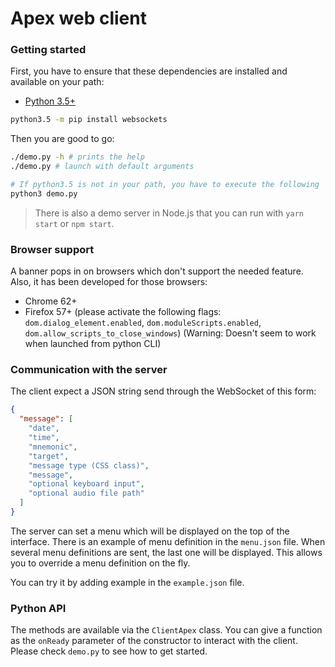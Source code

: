 # Apex web client

### Getting started

First, you have to ensure that these dependencies are installed and available on
your path:

* [Python 3.5+](//python.org)

```bash
python3.5 -m pip install websockets
```

Then you are good to go:

```bash
./demo.py -h # prints the help
./demo.py # launch with default arguments

# If python3.5 is not in your path, you have to execute the following
python3 demo.py
```

> There is also a demo server in Node.js that you can run with `yarn start` or
> `npm start`.

### Browser support

A banner pops in on browsers which don't support the needed feature. Also, it
has been developed for those browsers:

* Chrome 62+
* Firefox 57+ (please activate the following flags:
  `dom.dialog_element.enabled`, `dom.moduleScripts.enabled`,
  `dom.allow_scripts_to_close_windows`) (Warning: Doesn't seem to work when
  launched from python CLI)

### Communication with the server

The client expect a JSON string send through the WebSocket of this form:

```json
{
  "message": [
    "date",
    "time",
    "mnemonic",
    "target",
    "message type (CSS class)",
    "message",
    "optional keyboard input",
    "optional audio file path"
  ]
}
```

The server can set a menu which will be displayed on the top of the interface.
There is an example of menu definition in the `menu.json` file. When several
menu definitions are sent, the last one will be displayed. This allows you to
override a menu definition on the fly.

You can try it by adding example in the `example.json` file.

### Python API

The methods are available via the `ClientApex` class. You can give a function as
the `onReady` parameter of the constructor to interact with the client. Please
check `demo.py` to see how to get started.
